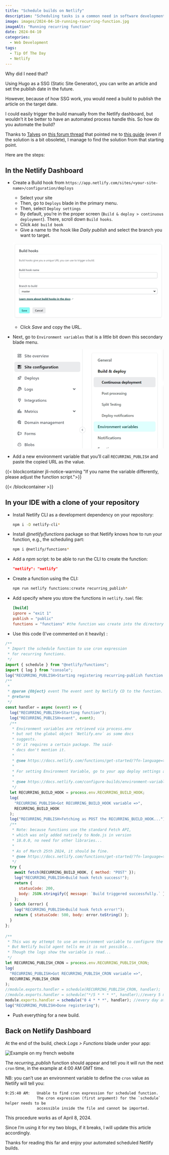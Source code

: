 ```yaml
---
title: "Schedule builds on Netlify"
description: "Scheduling tasks is a common need in software development. With my Hugo blogs, I needed such a task to automate the publishing workflow of my articles."
image: images/2024-04-10-running-recurring-function.jpg
imageAlt: "Running recurring function"
date: 2024-04-10
categories:
  - Web Development
tags:
  - Tip Of The Day
  - Netlify
---
```


Why did I need that?

Using Hugo as a SSG (Static Site Generator), you can write an article and set the publish date in the future.

However, because of how SSG work, you would need a build to publish the article on the target date.

I could easily trigger the build manually from the Netlify dashboard, but wouldn’t it be better to have an automated process handle this. So how do you automate the build?

Thanks to [Talves](https://answers.netlify.com/u/talves) on [this forum thread](https://answers.netlify.com/t/scheduling-builds-and-deploys-with-netlify/2563/5) that pointed me to [this guide](https://www.raymondcamden.com/2022/02/04/an-early-look-at-netlify-scheduled-functions) (even if the solution is a bit obsolete), I manage to find the solution from that starting point.

Here are the steps:

## In the Netlify Dashboard

- Create a Build hook from `https://app.netlify.com/sites/<your-site-name>/configuration/deploys`

  - Select your site
  - Then, go to `Deploys` blade in the primary menu.
  - Then, select `Deploy settings`
  - By default, you’re in the proper screen (`Build & deploy > continuous deployment`). There, scroll down `Build hooks`.
  - Click `Add build book`
  - Give a name to the hook like _Daily publish_ and select the branch you want to target.

  ![Adding a build hook](images/build-hook-form.jpg)

  - Click _Save_ and copy the URL.

- Next, go to `Environment variables` that is a little bit down this secondary blade menu.

  ![Location of `Environment variables` menu](images/environment-variables-menu-blade.jpg)

- Add a new environment variable that you’ll call `RECURRING_PUBLISH` and paste the copied URL as the value.

{{< blockcontainer jli-notice-warning "If you name the variable differently, please adjust the function script.">}}

{{< /blockcontainer >}}

## In your IDE with a clone of your repository

- Install Netlify CLI as a development dependency on your repository:

  ```bash
  npm i -D netlify-cli*
  ```

- Install _@netlify/functions_ package so that Netlify knows how to run your function, e.g., the scheduling part:

  ```bash
  npm i @netlify/functions*
  ```

- Add a _npm_ script: to be able to run the CLI to create the function:

  ```json
  "netlify": "netlify"
  ```

- Create a function using the CLI:

  ```bash
  npm run netlify functions:create recurring_publish*
  ```

- Add specify where you store the functions in `netlify.toml` file:

  ```toml
  [build]
  ignore = "exit 1"
  publish = "public"
  functions = "functions" #the function was create into the directory 'functions' at the root of your repository.
  ```

- Use this code (I’ve commented on it heavily) :

```jsx
/**
 * Import the schedule function to use cron expression
 * for recurring functions.
 */
import { schedule } from "@netlify/functions";
import { log } from "console";
log("RECURRING_PUBLISH>Starting registering recurring-publish function...");
/**
 *
 * @param {Object} event The event sent by Netlify CD to the function.
 * @returns
 */
const handler = async (event) => {
  log("RECURRING_PUBLISH>Starting function");
  log("RECURRING_PUBLISH>event", event);
  /**
   * Environment variables are retrieved via process.env
   * but not the global object `Netlify.env` as some docs
   * suggests.
   * Or it requires a certain package. The said-
   * docs don't mention it.
   *
   * @see https://docs.netlify.com/functions/get-started/?fn-language=ts#environment-variables
   *
   * For setting Environment Variable, go to your app deploy settings and select the "Environment Variables" blade.
   *
   * @see https://docs.netlify.com/configure-builds/environment-variables/
   */
  let RECURRING_BUILD_HOOK = process.env.RECURRING_BUILD_HOOK;
  log(
    "RECURRING_PUBLISH>Got RECURRING_BUILD_HOOK variable =>",
    RECURRING_BUILD_HOOK
  );
  log("RECURRING_PUBLISH>Fetching as POST the RECURRING_BUILD_HOOK...");
  /**
   * Note: because functions use the standard Fetch API,
   * which was only added natively to Node.js in version
   * 18.0.0, no need for other libraries...
   *
   * As of March 25th 2024, it should be fine.
   * @see https://docs.netlify.com/functions/get-started/?fn-language=ts#runtime
   */
  try {
    await fetch(RECURRING_BUILD_HOOK, { method: "POST" });
    log("RECURRING_PUBLISH>Build hook fetch success!");
    return {
      statusCode: 200,
      body: JSON.stringify({ message: `Build triggered successfully.` }),
    };
  } catch (error) {
    log("RECURRING_PUBLISH>Build hook fetch error!");
    return { statusCode: 500, body: error.toString() };
  }
};

/**
 * This was my attempt to use an environment variable to configure the cron.
 * But Netlify build agent tells me it is not possible...
 * Though the logs show the variable is read...
 */
let RECURRING_PUBLISH_CRON = process.env.RECURRING_PUBLISH_CRON;
log(
  "RECURRING_PUBLISH>Got RECURRING_PUBLISH_CRON variable =>",
  RECURRING_PUBLISH_CRON
);
//module.exports.handler = schedule(RECURRING_PUBLISH_CRON, handler);
//module.exports.handler = schedule("*/5 * * * *", handler);//every 5 min
module.exports.handler = schedule("0 4 * * *", handler); //every day at 4am GMT
log("RECURRING_PUBLISH>Done registering");
```

- Push everything for a new build.

## Back on Netlify Dashboard

At the end of the build, check _Logs > Functions_ blade under your app:

![Example on my french website](images/2024-04-12-running-recurring-function.jpg)

The _recurring_publish_ function should appear and tell you it will run the next `cron` time, in the example at 4:00 AM GMT time.

NB: you can’t use an environment variable to define the `cron` value as Netlify will tell you:

```log
9:25:40 AM:   Unable to find cron expression for scheduled function.
              The cron expression (first argument) for the `schedule` helper needs to be
              accessible inside the file and cannot be imported.
```

This procedure works as of April 8, 2024.

Since I’m using it for my two blogs, if it breaks, I will update this article accordingly.

Thanks for reading this far and enjoy your automated scheduled Netlify builds.
